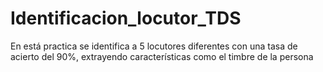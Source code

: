 # Identificacion_locutor_TDS

En está practica se identifica a 5 locutores diferentes con una tasa de acierto del 90%, extrayendo características como el timbre de la persona
